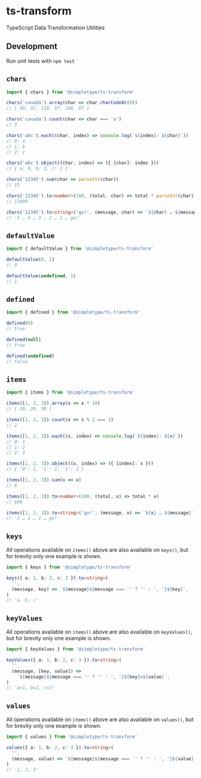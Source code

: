 # ts-transform

TypeScript Data Transformation Utilities

## Development

Run unit tests with `npm test`

## `chars`

```typescript
import { chars } from '@simpletype/ts-transform'

chars('canada').array(char => char.charCodeAt(0))
// [ 99, 97, 110, 97, 100, 97 ]

chars('canada').count(char => char === 'a')
// 3

chars('abc').each((char, index) => console.log(`${index}: ${char}`))
// 0: a
// 1: b
// 2: c

chars('abc').object((char, index) => ({ [char]: index }))
// { a: 0, b: 1, c: 2 }

chars('12345').sum(char => parseInt(char))
// 15

chars('12345').to<number>(100, (total, char) => total * parseInt(char))
// 12000

chars('12345').to<string>('go!', (message, char) => `${char} … ${message}`)
// '5 … 4 … 3 … 2 … 1 … go!'
```

## `defaultValue`

```typescript
import { defaultValue } from '@simpletype/ts-transform'

defaultValue(0, 1)
// 0

defaultValue(undefined, 1)
// 1
```

## `defined`

```typescript
import { defined } from '@simpletype/ts-transform'

defined(0)
// true

defined(null)
// true

defined(undefined)
// false
```

## `items`

```typescript
import { items } from '@simpletype/ts-transform'

items([1, 2, 3]).array(x => x * 10)
// [ 10, 20, 30 ]

items([1, 2, 3]).count(x => x % 2 === 1)
// 2

items([1, 2, 3]).each((x, index) => console.log(`${index}: ${x}`))
// 0: 1
// 1: 2
// 2: 3

items([1, 2, 3]).object((x, index) => ({ [index]: x }))
// { '0': 1, '1': 2, '2': 3 }

items([1, 2, 3]).sum(x => x)
// 6

items([1, 2, 3]).to<number>(100, (total, x) => total * x)
// 600

items([1, 2, 3]).to<string>('go!', (message, x) => `${x} … ${message}`)
// '3 … 2 … 1 … go!'
```

## `keys`

All operations available on `items()` above are also available on `keys()`, but for brevity only one example is shown.

```typescript
import { keys } from '@simpletype/ts-transform'

keys({ a: 1, b: 2, c: 3 }).to<string>(
  '',
  (message, key) => `${message}${message === '' ? '' : ', '}${key}`,
)
// 'a, b, c'
```

## `keyValues`

All operations available on `items()` above are also available on `keyValues()`, but for brevity only one example is shown.

```typescript
import { keyValues } from '@simpletype/ts-transform'

keyValues({ a: 1, b: 2, c: 3 }).to<string>(
  '',
  (message, [key, value]) =>
    `${message}${message === '' ? '' : ', '}${key}=${value}`,
)
// 'a=1, b=2, c=3'
```

## `values`

All operations available on `items()` above are also available on `values()`, but for brevity only one example is shown.

```typescript
import { values } from '@simpletype/ts-transform'

values({ a: 1, b: 2, c: 3 }).to<string>(
  '',
  (message, value) => `${message}${message === '' ? '' : ', '}${value}`,
)
// '1, 2, 3'
```
